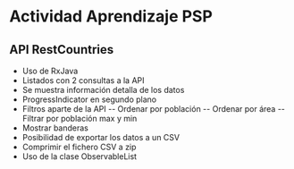 # Actividad Aprendizaje PSP
## API RestCountries
- Uso de RxJava
- Listados con 2 consultas a la API
- Se muestra información detalla de los datos
- ProgressIndicator en segundo plano
- Filtros aparte de la API
-- Ordenar por población
-- Ordenar por área
-- Filtrar por población max y min
- Mostrar banderas
- Posibilidad de exportar los datos a un CSV
- Comprimir el fichero CSV a zip
- Uso de la clase ObservableList

